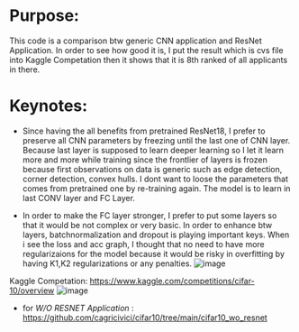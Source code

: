 # Purpose:
This code is a comparison btw generic CNN application and ResNet Application. In order to see how good it is, I put the result which is cvs file into Kaggle Competation then it shows that it is 8th ranked of all applicants in there.

# Keynotes:
- Since having the all benefits from pretrained ResNet18, I prefer to preserve all CNN parameters by freezing until the last one of CNN layer. Because last layer is supposed to learn deeper learning so I let it learn more and more while training since the frontlier of layers is frozen because first observations on data is generic such as edge detection, corner detection, convex hulls. I dont want to loose the parameters that comes from pretrained one by re-training again. The model is to learn in last CONV layer and FC Layer.

- In order to make the FC layer stronger, I prefer to put some layers so that it would be not complex or very basic. In order to enhance btw layers, batchnormalization and dropout is playing important keys. When i see the loss and acc graph, I thought that no need to have more regularizaions for the model because it would be risky in overfitting by having K1,K2 regularizations or any penalties.
  ![image](https://github.com/user-attachments/assets/105110f4-c446-417f-a917-f4d34fbe6ce6)

Kaggle Competation:
https://www.kaggle.com/competitions/cifar-10/overview
![image](https://github.com/user-attachments/assets/0ae1dc7d-63ec-4814-97af-cee2583afb22)


- for *W/O RESNET Application* : https://github.com/cagricivici/cifar10/tree/main/cifar10_wo_resnet
